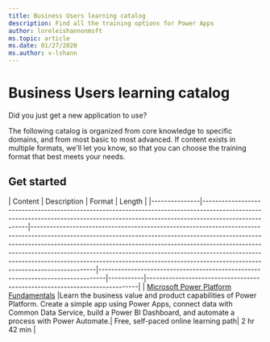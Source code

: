 ```yaml
---
title: Business Users learning catalog
description: Find all the training options for Power Apps
author: loreleishannonmsft
ms.topic: article
ms.date: 01/27/2020
ms.author: v-lshann
---
```


# Business Users learning catalog

Did you just get a new application to use? 

The following catalog is organized from core knowledge to specific domains, and from most basic to most advanced. If content exists in multiple formats, we'll let you know, so that you can choose the training format that best meets your needs. 
 

## Get started

| Content  | Description  | Format  | Length    | 
|---------------|------------------------------------------------------------------------------------------------------------------------------------------------------------------------------------|--------------------------------------------------------------------------------------------------------------------------------------------------------------------------------------------------------------------------------------------------------------------------------------------------------------------------------------------------------------------------------------------------------------------------|--------------------------------------------------------------------------------|-----------|---------------------------------------------------------------------------|
| [Microsoft Power Platform Fundamentals](https://docs.microsoft.com/learn/paths/power-plat-fundamentals/)	|Learn the business value and product capabilities of Power Platform. Create a simple app using Power Apps, connect data with Common Data Service, build a Power BI Dashboard, and automate a process with Power Automate.|	Free, self-paced online learning path|	2 hr 42 min |
